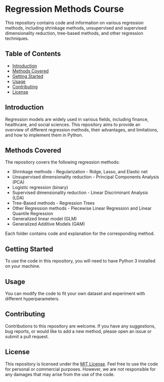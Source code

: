 # Regression Methods Course

This repository contains code and information on various regression methods, including shrinkage methods, unsupervised and supervised dimensionality reduction, tree-based methods, and other regression techniques.

## Table of Contents

- [Introduction](#introduction)
- [Methods Covered](#methods-covered)
- [Getting Started](#getting-started)
- [Usage](#usage)
- [Contributing](#contributing)
- [License](#license)

## Introduction

Regression models are widely used in various fields, including finance, healthcare, and social sciences. This repository aims to provide an overview of different regression methods, their advantages, and limitations, and how to implement them in Python.

## Methods Covered

The repository covers the following regression methods:

- Shrinkage methods - Regularization - Ridge, Lasso, and Elastic net
- Unsupervised dimensionality reduction - Principal Components Analysis (PCA)
- Logistic regression (binary)
- Supervised dimensionality reduction - Linear Discriminant Analysis (LDA)
- Tree-Based methods - Regression Trees
- Other Regression methods - Piecewise Linear Regression and Linear Quantile Regression
- Generalized linear model (GLM)
- Generalized Additive Models (GAM)

Each folder contains code and explanation for the corresponding method.

## Getting Started

To use the code in this repository, you will need to have Python 3 installed on your machine. 

## Usage

You can modify the code to fit your own dataset and experiment with different hyperparameters.

## Contributing

Contributions to this repository are welcome. If you have any suggestions, bug reports, or would like to add a new method, please open an issue or submit a pull request.

## License

This repository is licensed under the [MIT License](https://opensource.org/licenses/MIT). Feel free to use the code for personal or commercial purposes. However, we are not responsible for any damages that may arise from the use of the code.

